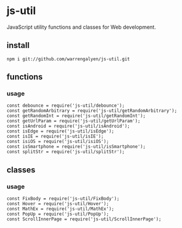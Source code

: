 # js-util

JavaScript utility functions and classes for Web development.

## install

```
npm i git://github.com/warrengalyen/js-util.git
```

## functions

### usage

```
const debounce = require('js-util/debounce');
const getRandomArbitrary = require('js-util/getRandomArbitrary');
const getRandomInt = require('js-util/getRandomInt');
const getUrlParam = require('js-util/getUrlParam');
const isAndroid = require('js-util/isAndroid');
const isEdge = require('js-util/isEdge');
const isIE = require('js-util/isIE');
const isiOS = require('js-util/isiOS');
const isSmartphone = require('js-util/isSmartphone');
const splitStr = require('js-util/splitStr');
```

## classes

### usage

```
const FixBody = require('js-util/FixBody');
const Hover = require('js-util/Hover');
const MathEx = require('js-util/MathEx');
const PopUp = require('js-util/PopUp');
const ScrollInnerPage = require('js-util/ScrollInnerPage');
```